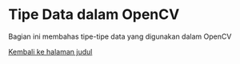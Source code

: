 # Tipe Data dalam OpenCV

Bagian ini membahas tipe-tipe data yang digunakan dalam OpenCV

[Kembali ke halaman judul](README.md)
